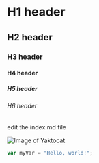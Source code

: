 # H1 header
## H2 header
### H3 header
#### H4 header
##### H5 header
###### H6 header

edit the index.md file

![Image of Yaktocat](https://octodex.github.com/images/yaktocat.png)

``` javascript
var myVar = "Hello, world!";
```
